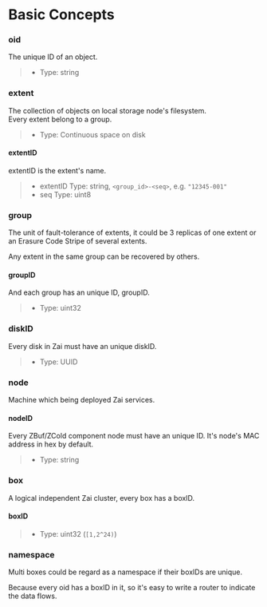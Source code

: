 Basic Concepts
==

### oid

The unique ID of an object.       

>- Type: string

### extent

The collection of objects on local storage node's filesystem.   
Every extent belong to a group.

>- Type: Continuous space on disk

#### extentID

extentID is the extent's name.

>- extentID Type: string, `<group_id>-<seq>`, e.g. `"12345-001"`
>- seq Type: uint8

### group
The unit of fault-tolerance of extents, it could be 3 replicas of one extent or an Erasure Code Stripe of several extents.

Any extent in the same group can be recovered by others.

#### groupID

And each group has an unique ID, groupID.

>- Type: uint32
   
### diskID

Every disk in Zai must have an unique diskID.

>- Type: UUID

### node

Machine which being deployed Zai services.

#### nodeID

Every ZBuf/ZCold component node must have an unique ID. It's node's MAC address in hex by default.

>- Type: string

### box 

A logical independent Zai cluster, every box has a boxID.

#### boxID

>- Type: uint32 (`[1,2^24)`)
   
### namespace

Multi boxes could be regard as a namespace if their boxIDs are unique.

Because every oid has a boxID in it, so it's easy to write a router to indicate the data flows.
   
